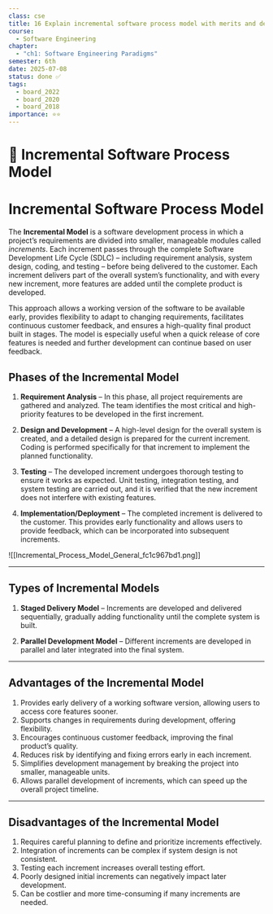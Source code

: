 ```yaml
---
class: cse
title: 16 Explain incremental software process model with merits and demerits
course:
  - Software Engineering
chapter:
  - "ch1: Software Engineering Paradigms"
semester: 6th
date: 2025-07-08
status: done ✅
tags:
  - board_2022
  - board_2020
  - board_2018
importance: ⭐⭐
---
```


# 🌼 Incremental Software Process Model

# Incremental Software Process Model

The **Incremental Model** is a software development process in which a project’s requirements are divided into smaller, manageable modules called _increments_. Each increment passes through the complete Software Development Life Cycle (SDLC) – including requirement analysis, system design, coding, and testing – before being delivered to the customer. Each increment delivers part of the overall system’s functionality, and with every new increment, more features are added until the complete product is developed. 

This approach allows a working version of the software to be available early, provides flexibility to adapt to changing requirements, facilitates continuous customer feedback, and ensures a high-quality final product built in stages. The model is especially useful when a quick release of core features is needed and further development can continue based on user feedback.

## Phases of the Incremental Model

1. **Requirement Analysis** – In this phase, all project requirements are gathered and analyzed. The team identifies the most critical and high-priority features to be developed in the first increment.
    
2. **Design and Development** – A high-level design for the overall system is created, and a detailed design is prepared for the current increment. Coding is performed specifically for that increment to implement the planned functionality.
    
3. **Testing** – The developed increment undergoes thorough testing to ensure it works as expected. Unit testing, integration testing, and system testing are carried out, and it is verified that the new increment does not interfere with existing features.
    
4. **Implementation/Deployment** – The completed increment is delivered to the customer. This provides early functionality and allows users to provide feedback, which can be incorporated into subsequent increments.

![[Incremental_Process_Model_General_fc1c967bd1.png]]


---

## Types of Incremental Models

1. **Staged Delivery Model** – Increments are developed and delivered sequentially, gradually adding functionality until the complete system is built.
    
2. **Parallel Development Model** – Different increments are developed in parallel and later integrated into the final system.

---

## Advantages of the Incremental Model

1. Provides early delivery of a working software version, allowing users to access core features sooner.    
2. Supports changes in requirements during development, offering flexibility.    
3. Encourages continuous customer feedback, improving the final product’s quality.    
4. Reduces risk by identifying and fixing errors early in each increment.    
5. Simplifies development management by breaking the project into smaller, manageable units. 
6. Allows parallel development of increments, which can speed up the overall project timeline.    

---

## Disadvantages of the Incremental Model

1. Requires careful planning to define and prioritize increments effectively.    
2. Integration of increments can be complex if system design is not consistent.    
3. Testing each increment increases overall testing effort.    
4. Poorly designed initial increments can negatively impact later development.    
5. Can be costlier and more time-consuming if many increments are needed.